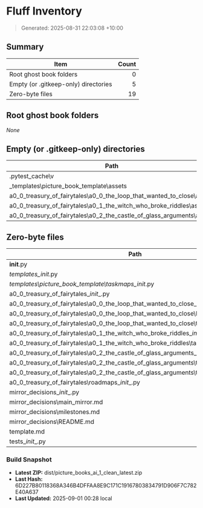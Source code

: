 # Fluff Inventory

> Generated: 2025-08-31 22:03:08 +10:00

## Summary

| Item | Count |
|---|---:|
| Root ghost book folders | 0 |
| Empty (or .gitkeep-only) directories | 5 |
| Zero-byte files | 19 |

## Root ghost book folders

_None_

## Empty (or .gitkeep-only) directories

| Path |
|---|
| .pytest_cache\v |
| _templates\picture_book_template\assets |
| a0_0_treasury_of_fairytales\a0_0_the_loop_that_wanted_to_close\assets |
| a0_0_treasury_of_fairytales\a0_1_the_witch_who_broke_riddles\assets |
| a0_0_treasury_of_fairytales\a0_2_the_castle_of_glass_arguments\assets |

## Zero-byte files

| Path |
|---|
| __init__.py |
| _templates\__init__.py |
| _templates\picture_book_template\taskmaps\__init__.py |
| a0_0_treasury_of_fairytales\__init__.py |
| a0_0_treasury_of_fairytales\a0_0_the_loop_that_wanted_to_close\__init__.py |
| a0_0_treasury_of_fairytales\a0_0_the_loop_that_wanted_to_close\README.md |
| a0_0_treasury_of_fairytales\a0_0_the_loop_that_wanted_to_close\taskmaps\__init__.py |
| a0_0_treasury_of_fairytales\a0_1_the_witch_who_broke_riddles\__init__.py |
| a0_0_treasury_of_fairytales\a0_1_the_witch_who_broke_riddles\taskmaps\__init__.py |
| a0_0_treasury_of_fairytales\a0_2_the_castle_of_glass_arguments\__init__.py |
| a0_0_treasury_of_fairytales\a0_2_the_castle_of_glass_arguments\taskmaps\__init__.py |
| a0_0_treasury_of_fairytales\a0_2_the_castle_of_glass_arguments\taskmaps\README.md |
| a0_0_treasury_of_fairytales\roadmaps\__init__.py |
| mirror_decisions\__init__.py |
| mirror_decisions\main_mirror.md |
| mirror_decisions\milestones.md |
| mirror_decisions\README.md |
| template.md |
| tests\__init__.py |

### Build Snapshot

- **Latest ZIP:** dist/picture_books_ai_1_clean_latest.zip
- **Last Hash:** 6D227B80118368A346B4DFFAA8E9C171C19167803834791D906F7C782E40A637
- **Last Updated:** 2025-09-01 00:28 local

